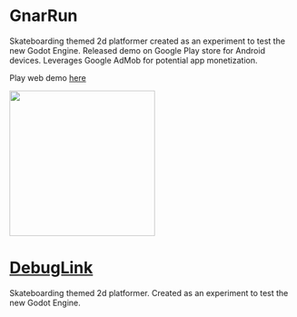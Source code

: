 # GnarRun

Skateboarding themed 2d platformer created as an experiment to test the new Godot Engine.
Released demo on Google Play store for Android devices. Leverages Google AdMob for potential app monetization. 

Play web demo [here](gnarrun/gnarrun.html) 

<img src="gnarrun/demo.gif" height="256"> 


# [DebugLink](gnarrun/gnarrun.html)
Skateboarding themed 2d platformer. 
Created as an experiment to test the new Godot Engine. 

